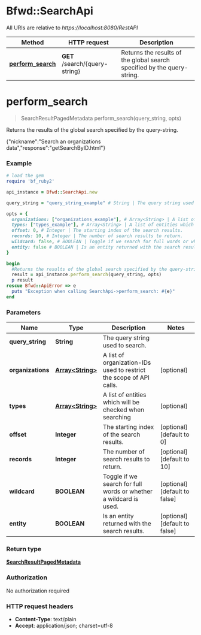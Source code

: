 # Bfwd::SearchApi

All URIs are relative to *https://localhost:8080/RestAPI*

Method | HTTP request | Description
------------- | ------------- | -------------
[**perform_search**](SearchApi.md#perform_search) | **GET** /search/{query-string} | Returns the results of the global search specified by the query-string.


# **perform_search**
> SearchResultPagedMetadata perform_search(query_string, opts)

Returns the results of the global search specified by the query-string.

{\"nickname\":\"Search an organizations data\",\"response\":\"getSearchByID.html\"}

### Example
```ruby
# load the gem
require 'bf_ruby2'

api_instance = Bfwd::SearchApi.new

query_string = "query_string_example" # String | The query string used to search.

opts = { 
  organizations: ["organizations_example"], # Array<String> | A list of organization-IDs used to restrict the scope of API calls.
  types: ["types_example"], # Array<String> | A list of entities which will be checked when searching
  offset: 0, # Integer | The starting index of the search results.
  records: 10, # Integer | The number of search results to return.
  wildcard: false, # BOOLEAN | Toggle if we search for full words or whether a wildcard is used.
  entity: false # BOOLEAN | Is an entity returned with the search results.
}

begin
  #Returns the results of the global search specified by the query-string.
  result = api_instance.perform_search(query_string, opts)
  p result
rescue Bfwd::ApiError => e
  puts "Exception when calling SearchApi->perform_search: #{e}"
end
```

### Parameters

Name | Type | Description  | Notes
------------- | ------------- | ------------- | -------------
 **query_string** | **String**| The query string used to search. | 
 **organizations** | [**Array&lt;String&gt;**](String.md)| A list of organization-IDs used to restrict the scope of API calls. | [optional] 
 **types** | [**Array&lt;String&gt;**](String.md)| A list of entities which will be checked when searching | [optional] 
 **offset** | **Integer**| The starting index of the search results. | [optional] [default to 0]
 **records** | **Integer**| The number of search results to return. | [optional] [default to 10]
 **wildcard** | **BOOLEAN**| Toggle if we search for full words or whether a wildcard is used. | [optional] [default to false]
 **entity** | **BOOLEAN**| Is an entity returned with the search results. | [optional] [default to false]

### Return type

[**SearchResultPagedMetadata**](SearchResultPagedMetadata.md)

### Authorization

No authorization required

### HTTP request headers

 - **Content-Type**: text/plain
 - **Accept**: application/json; charset=utf-8



